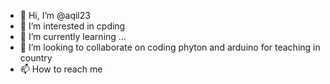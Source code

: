 - 👋 Hi, I’m @aqil23
- 👀 I’m interested in cpding
- 🌱 I’m currently learning ...
- 💞️ I’m looking to collaborate on coding phyton and arduino for teaching in country
- 📫 How to reach me 

<!---
aqil23/aqil23 is a ✨ special ✨ repository because its `README.md` (this file) appears on your GitHub profile.
You can click the Preview link to take a look at your changes.
--->
